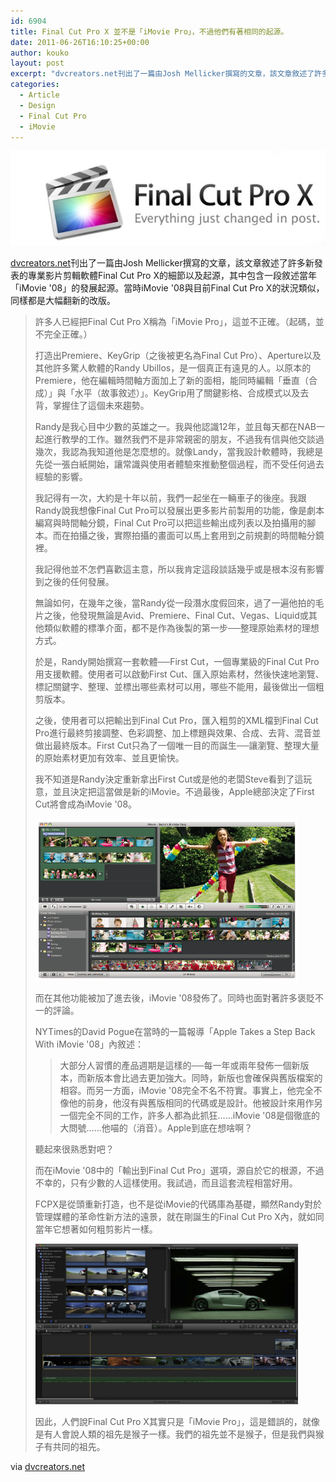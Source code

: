 ```yaml
---
id: 6904
title: Final Cut Pro X 並不是「iMovie Pro」，不過他們有著相同的起源。
date: 2011-06-26T16:10:25+00:00
author: kouko
layout: post
excerpt: "dvcreators.net刊出了一篇由Josh Mellicker撰寫的文章，該文章敘述了許多新發表的專業影片剪輯軟體Final Cut Pro X的細節以及起源，其中包含一段敘述當年「iMovie '08」的發展起源。當時iMovie '08與目前Final Cut Pro X的狀況類似，同樣都是大幅翻新的改版。"
categories:
  - Article
  - Design
  - Final Cut Pro
  - iMovie
---
```

<img alt="Final Cut Pro X logo" border="0" src="/img/2011-06-26-final-cut-pro-x-not-imvie-pro-but-share-same-source-plus-first-cut/Final-Cut-Pro-X-logo.jpg" title="Final Cut Pro X logo.jpg" width="525" />

[dvcreators.net](http://www.dvcreators.net/what-does-the-guy-who-led-the-original-final-cut-pro-revolution-think-of-the-final-cut-pro-x-release/)刊出了一篇由Josh Mellicker撰寫的文章，該文章敘述了許多新發表的專業影片剪輯軟體Final Cut Pro X的細節以及起源，其中包含一段敘述當年「iMovie '08」的發展起源。當時iMovie '08與目前Final Cut Pro X的狀況類似，同樣都是大幅翻新的改版。

> 許多人已經把Final Cut Pro X稱為「iMovie Pro」，這並不正確。（起碼，並不完全正確。）
>
> 打造出Premiere、KeyGrip（之後被更名為Final Cut Pro）、Aperture以及其他許多驚人軟體的Randy Ubillos，是一個真正有遠見的人。以原本的Premiere，他在編輯時間軸方面加上了新的面相，能同時編輯「垂直（合成）」與「水平（故事敘述）」。KeyGrip用了關鍵影格、合成模式以及去背，掌握住了這個未來趨勢。
>
> Randy是我心目中少數的英雄之一。我與他認識12年，並且每天都在NAB一起進行教學的工作。雖然我們不是非常親密的朋友，不過我有信與他交談過幾次，我認為我知道他是怎麼想的。就像Landy，當我設計軟體時，我總是先從一張白紙開始，讓常識與使用者體驗來推動整個過程，而不受任何過去經驗的影響。
>
> 我記得有一次，大約是十年以前，我們一起坐在一輛車子的後座。我跟Randy說我想像Final Cut Pro可以發展出更多影片前製用的功能，像是劇本編寫與時間軸分鏡，Final Cut Pro可以把這些輸出成列表以及拍攝用的腳本。而在拍攝之後，實際拍攝的畫面可以馬上套用到之前規劃的時間軸分鏡裡。
>
> 我記得他並不怎們喜歡這主意，所以我肯定這段談話幾乎或是根本沒有影響到之後的任何發展。
>
> 無論如何，在幾年之後，當Randy從一段潛水度假回來，過了一遍他拍的毛片之後，他發現無論是Avid、Premiere、Final Cut、Vegas、Liquid或其他類似軟體的標準介面，都不是作為後製的第一步──整理原始素材的理想方式。
>
> 於是，Randy開始撰寫一套軟體──First Cut，一個專業級的Final Cut Pro用支援軟體。使用者可以啟動First Cut、匯入原始素材，然後快速地瀏覽、標記關鍵字、整理、並標出哪些素材可以用，哪些不能用，最後做出一個粗剪版本。
>
> 之後，使用者可以把輸出到Final Cut Pro，匯入粗剪的XML檔到Final Cut Pro進行最終剪接調整、色彩調整、加上標題與效果、合成、去背、混音並做出最終版本。First Cut只為了一個唯一目的而誕生──讓瀏覽、整理大量的原始素材更加有效率、並且更愉快。
>
> 我不知道是Randy決定重新拿出First Cut或是他的老闆Steve看到了這玩意，並且決定把這當做是新的iMovie。不過最後，Apple總部決定了First Cut將會成為iMovie '08。
>
> <img alt="iMovie 08" border="0" src="/img/2011-06-26-final-cut-pro-x-not-imvie-pro-but-share-same-source-plus-first-cut/iMovie-08.png" title="iMovie 08.png" width="420" />
>
> 而在其他功能被加了進去後，iMovie '08發佈了。同時也面對著許多褒貶不一的評論。
>
> NYTimes的David Pogue在當時的一篇報導「Apple Takes a Step Back With iMovie '08」內敘述：
>
> > 大部分人習慣的產品週期是這樣的──每一年或兩年發佈一個新版本，而新版本會比過去更加強大。同時，新版也會確保與舊版檔案的相容。而另一方面，iMovie '08完全不名不符實。事實上，他完全不像他的前身，他沒有與舊版相同的代碼或是設計。他被設計來用作另一個完全不同的工作，許多人都為此抓狂&hellip;&hellip;iMovie '08是個徹底的大問號&hellip;&hellip;他喵的（消音）。Apple到底在想啥啊？
>
> 聽起來很熟悉對吧？
>
> 而在iMovie '08中的「輸出到Final Cut Pro」選項，源自於它的根源，不過不幸的，只有少數的人這樣使用。我試過，而且這套流程相當好用。
>
> FCPX是從頭重新打造，也不是從iMovie的代碼庫為基礎，顯然Randy對於管理媒體的革命性新方法的遠景，就在剛誕生的Final Cut Pro X內，就如同當年它想著如何粗剪影片一樣。
>
> <img alt="Final Cut Pro X" border="0" src="/img/2011-06-26-final-cut-pro-x-not-imvie-pro-but-share-same-source-plus-first-cut/Final-Cut-Pro-X1.jpg" title="Final Cut Pro X.jpg" width="420" />
>
> 因此，人們說Final Cut Pro X其實只是「iMovie Pro」，這是錯誤的，就像是有人會說人類的祖先是猴子一樣。我們的祖先並不是猴子，但是我們與猴子有共同的祖先。

via&nbsp;[dvcreators.net](http://www.dvcreators.net/what-does-the-guy-who-led-the-original-final-cut-pro-revolution-think-of-the-final-cut-pro-x-release/)
